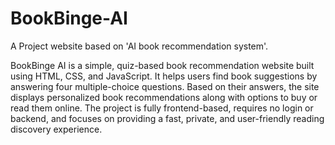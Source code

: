 # BookBinge-AI
A Project website based on 'AI book recommendation system'.


BookBinge AI is a simple, quiz-based book recommendation website built using HTML, CSS, and JavaScript. It helps users find book suggestions by answering four multiple-choice questions. Based on their answers, the site displays personalized book recommendations along with options to buy or read them online. The project is fully frontend-based, requires no login or backend, and focuses on providing a fast, private, and user-friendly reading discovery experience.
